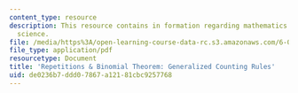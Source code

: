 ```yaml
---
content_type: resource
description: This resource contains in formation regarding mathematics for computer
  science.
file: /media/https%3A/open-learning-course-data-rc.s3.amazonaws.com/6-042j-mathematics-for-computer-science-spring-2015/de0236b7ddd07867a12181cbc9257768_MIT6_042JS16_Generalized.pdf
file_type: application/pdf
resourcetype: Document
title: 'Repetitions & Binomial Theorem: Generalized Counting Rules'
uid: de0236b7-ddd0-7867-a121-81cbc9257768
---
```

